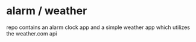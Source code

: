 # alarm / weather

repo contains an alarm clock app and a simple weather app which utilizes the weather.com api

